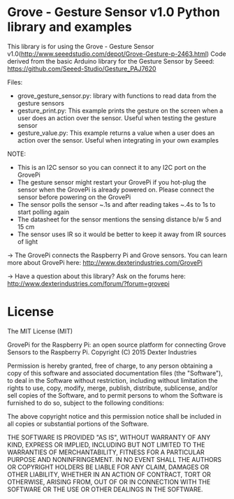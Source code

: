 Grove - Gesture Sensor v1.0 Python library and examples
=======================================================
This library is for using the Grove - Gesture Sensor v1.0(http://www.seeedstudio.com/depot/Grove-Gesture-p-2463.html)
Code derived from the basic Arduino library for the Gesture Sensor by Seeed: https://github.com/Seeed-Studio/Gesture_PAJ7620

Files:
* grove_gesture_sensor.py: library with functions to read data from the gesture sensors
* gesture_print.py: This example prints the gesture on the screen when a user does an action over the sensor. Useful when testing the gesture sensor
* gesture_value.py: This example returns a value when a user does an action over the sensor. Useful when integrating in your own examples

NOTE:
* This is an I2C sensor so you can connect it to any I2C port on the GrovePi
* The gesture sensor might restart your GrovePi if you hot-plug the sensor when the GrovePi is already powered on. Please connect the sensor before powering on the GrovePi
* The sensor polls the sensor ~.1s and after reading takes ~.4s to 1s to start polling again
* The datasheet for the sensor mentions the sensing distance b/w 5 and 15 cm 
* The sensor uses IR so it would be better to keep it away from IR sources of light

-> The GrovePi connects the Raspberry Pi and Grove sensors.  You can learn more about GrovePi here:  http://www.dexterindustries.com/GrovePi

-> Have a question about this library?  Ask on the forums here:  http://www.dexterindustries.com/forum/?forum=grovepi

# License

The MIT License (MIT)

GrovePi for the Raspberry Pi: an open source platform for connecting Grove Sensors to the Raspberry Pi.
Copyright (C) 2015  Dexter Industries

Permission is hereby granted, free of charge, to any person obtaining a copy
of this software and associated documentation files (the "Software"), to deal
in the Software without restriction, including without limitation the rights
to use, copy, modify, merge, publish, distribute, sublicense, and/or sell
copies of the Software, and to permit persons to whom the Software is
furnished to do so, subject to the following conditions:

The above copyright notice and this permission notice shall be included in
all copies or substantial portions of the Software.

THE SOFTWARE IS PROVIDED "AS IS", WITHOUT WARRANTY OF ANY KIND, EXPRESS OR
IMPLIED, INCLUDING BUT NOT LIMITED TO THE WARRANTIES OF MERCHANTABILITY,
FITNESS FOR A PARTICULAR PURPOSE AND NONINFRINGEMENT. IN NO EVENT SHALL THE
AUTHORS OR COPYRIGHT HOLDERS BE LIABLE FOR ANY CLAIM, DAMAGES OR OTHER
LIABILITY, WHETHER IN AN ACTION OF CONTRACT, TORT OR OTHERWISE, ARISING FROM,
OUT OF OR IN CONNECTION WITH THE SOFTWARE OR THE USE OR OTHER DEALINGS IN
THE SOFTWARE.